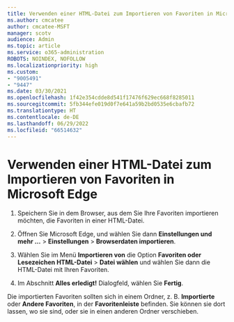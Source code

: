 ```yaml
---
title: Verwenden einer HTML-Datei zum Importieren von Favoriten in Microsoft Edge
ms.author: cmcatee
author: cmcatee-MSFT
manager: scotv
audience: Admin
ms.topic: article
ms.service: o365-administration
ROBOTS: NOINDEX, NOFOLLOW
ms.localizationpriority: high
ms.custom:
- "9005491"
- "9447"
ms.date: 03/30/2021
ms.openlocfilehash: 1f42e354cdde8d541f17476f629ec668f8285011
ms.sourcegitcommit: 5fb344efe019d0f7e641a59b2bd0535e6cbafb72
ms.translationtype: HT
ms.contentlocale: de-DE
ms.lasthandoff: 06/29/2022
ms.locfileid: "66514632"
---
```

# <a name="use-an-html-file-to-import-favorites-to-microsoft-edge"></a>Verwenden einer HTML-Datei zum Importieren von Favoriten in Microsoft Edge

1. Speichern Sie in dem Browser, aus dem Sie Ihre Favoriten importieren möchten, die Favoriten in einer HTML-Datei.

1. Öffnen Sie Microsoft Edge, und wählen Sie dann **Einstellungen und mehr ...** > **Einstellungen** > **Browserdaten importieren**.

1. Wählen Sie im Menü **Importieren von** die Option **Favoriten oder Lesezeichen HTML-Datei** > **Datei wählen** und wählen Sie dann die HTML-Datei mit Ihren Favoriten.

1. Im Abschnitt **Alles erledigt!** Dialogfeld, wählen Sie **Fertig**.

Die importierten Favoriten sollten sich in einem Ordner, z. B. **Importierte** oder **Andere Favoriten**, in der **Favoritenleiste** befinden. Sie können sie dort lassen, wo sie sind, oder sie in einen anderen Ordner verschieben.